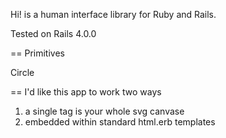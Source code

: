 Hi! is a human interface library for Ruby and Rails.

Tested on Rails 4.0.0

== Primitives

Circle

== I'd like this app to work two ways

1. a single tag is your whole svg canvase
2. embedded within standard html.erb templates

